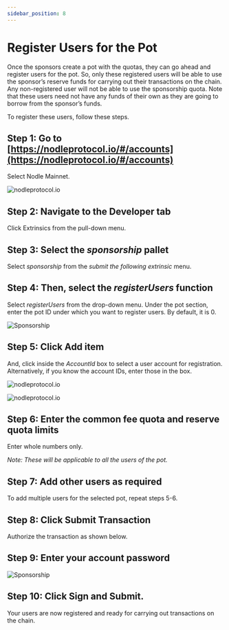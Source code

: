 ```yaml
---
sidebar_position: 8
---
```


# Register Users for the Pot

Once the sponsors create a pot with the quotas, they can go ahead and register users for the pot. So, only these registered users will be able to use the sponsor’s reserve funds for carrying out their transactions on the chain. Any non-registered user will not be able to use the sponsorship quota. 
Note that these users need not have any funds of their own as they are going to borrow from the sponsor’s funds. 
 

To register these users, follow these steps. 

## Step 1: Go to [https://nodleprotocol.io/#/accounts](https://nodleprotocol.io/#/accounts)
Select Nodle Mainnet.

![nodleprotocol.io](/img/docs/nodle-cash/nodle-mainnet.png)

## Step 2: Navigate to the Developer tab
Click Extrinsics from the pull-down menu. 
   
## Step 3: Select the *sponsorship* pallet
Select *sponsorship* from the *submit the following extrinsic* menu. 

## Step 4: Then, select the *registerUsers* function 
Select *registerUsers* from the drop-down menu. Under the pot section, enter the pot ID under which you want to register users. By default, it is 0. 

 ![Sponsorship](/img/docs/nodle-chain/registeruser1.png)

## Step 5: Click Add item
And, click inside the *AccountId* box to select a user account for registration. Alternatively, if you know the account IDs, enter those in the box. 

![nodleprotocol.io](/img/docs/nodle-cash/registeruser2a.png)

![nodleprotocol.io](/img/docs/nodle-cash/registeruser2b.png)

## Step 6: Enter the common fee quota and reserve quota limits
Enter whole numbers only. 

*Note: These will be applicable to all the users of the pot.*

## Step 7: Add other users as required
To add multiple users for the selected pot, repeat steps 5-6.  

## Step 8: Click Submit Transaction 
Authorize the transaction as shown below.  

## Step 9: Enter your account password 

 ![Sponsorship](/img/docs/nodle-chain/registeruser-submit.png)

## Step 10: Click Sign and Submit. 
Your users are now registered and ready for carrying out transactions on the chain.
